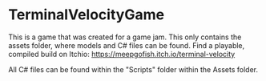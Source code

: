 # TerminalVelocityGame
This is a game that was created for a game jam. This only contains the assets folder, where models and C# files can be found.
Find a playable, compiled build on Itchio: https://meepgofish.itch.io/terminal-velocity

All C# files can be found within the "Scripts" folder within the Assets folder.
